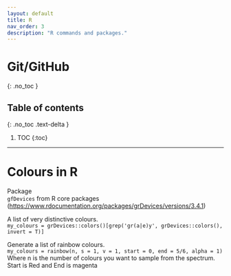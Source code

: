 ```yaml
---
layout: default
title: R
nav_order: 3
description: "R commands and packages."
---
```


# Git/GitHub
{: .no_toc }

## Table of contents
{: .no_toc .text-delta }

1. TOC
{:toc}

---

# Colours in R

Package  
`gfDevices` from R core packages (https://www.rdocumentation.org/packages/grDevices/versions/3.4.1)

A list of very distinctive colours.   
`my_colours = grDevices::colors()[grep('gr(a|e)y', grDevices::colors(), invert = T)]`

Generate a list of rainbow colours.  
`my_colours = rainbow(n, s = 1, v = 1, start = 0, end = 5/6, alpha = 1)`  
Where n is the number of colours you want to sample from the spectrum. Start is Red and End is magenta